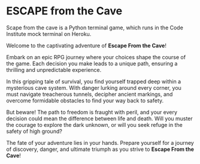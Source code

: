 # ESCAPE from the Cave

Scape from the cave is a Python terminal game, which runs in the Code Institute mock terminal on Heroku.

Welcome to the captivating adventure of **Escape From the Cave**!

Embark on an epic RPG journey where your choices shape the course of the game. Each decision you make leads to a unique path, ensuring a thrilling and unpredictable experience.

In this gripping tale of survival, you find yourself trapped deep within a mysterious cave system. With danger lurking around every corner, you must navigate treacherous tunnels, decipher ancient markings, and overcome formidable obstacles to find your way back to safety.

But beware! The path to freedom is fraught with peril, and your every decision could mean the difference between life and death. Will you muster the courage to explore the dark unknown, or will you seek refuge in the safety of high ground?

The fate of your adventure lies in your hands. Prepare yourself for a journey of discovery, danger, and ultimate triumph as you strive to **Escape From the Cave**!
